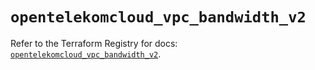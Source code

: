 # `opentelekomcloud_vpc_bandwidth_v2`

Refer to the Terraform Registry for docs: [`opentelekomcloud_vpc_bandwidth_v2`](https://registry.terraform.io/providers/opentelekomcloud/opentelekomcloud/1.36.46/docs/resources/vpc_bandwidth_v2).
